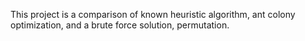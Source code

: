 This project is a comparison of known heuristic algorithm, ant colony optimization, and a brute force solution, permutation.
